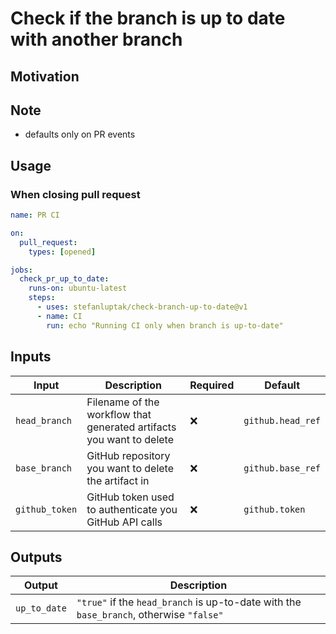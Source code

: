 # Check if the branch is up to date with another branch

## Motivation

## Note

* defaults only on PR events

## Usage

### When closing pull request

```yaml
name: PR CI

on:
  pull_request:
    types: [opened]

jobs:
  check_pr_up_to_date:
    runs-on: ubuntu-latest
    steps:
      - uses: stefanluptak/check-branch-up-to-date@v1
      - name: CI
        run: echo "Running CI only when branch is up-to-date"
```

## Inputs

| Input | Description | Required | Default |
| - | - | - | - |
| `head_branch` | Filename of the workflow that generated artifacts you want to delete  | ❌ | `github.head_ref` |
| `base_branch` | GitHub repository you want to delete the artifact in | ❌ | `github.base_ref` |
| `github_token` | GitHub token used to authenticate you GitHub API calls | ❌ | `github.token` |

## Outputs

| Output | Description |
| -------| ----------- |
| `up_to_date` | `"true"` if the `head_branch` is up-to-date with the `base_branch`, otherwise `"false"` |